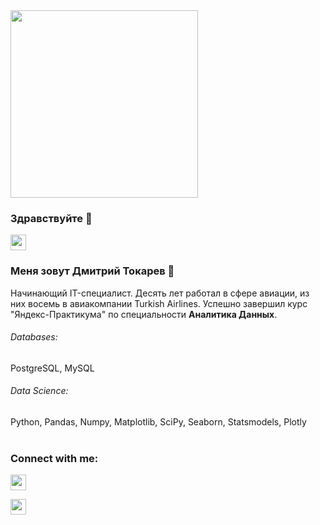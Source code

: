 <div id="header" align="left">
  <img src="https://media.giphy.com/media/qgQUggAC3Pfv687qPC/giphy.gif" width="300"/>
</div>

### Здравствуйте 👋
<p><a href="https://spb.hh.ru/resume/671660efff0bf3cf740039ed1f6f5265793070"><img src="https://img.shields.io/badge/HH.RU-red?logo=linkedin&logoColor=white" height=25></a></p>

### Меня зовут Дмитрий Токарев :raising_hand: 

Начинающий IT-специалист. Десять лет работал в сфере авиации, из них восемь в авиакомпании Turkish Airlines.
Успешно завершил курс "Яндекс-Практикума" по специальности **Аналитика Данных**.


###### Databases: 
PostgreSQL, MySQL

###### Data Science: 
Python, Pandas, Numpy, Matplotlib, SciPy, Seaborn, Statsmodels, Plotly
<br><br>
### Connect with me:
<p><a href="https://vk.com/id107559"><img src="https://img.shields.io/badge/VK.COM-blue?logo=linkedin&logoColor=white" height=25></a></p>
<p><a href="https://api.whatsapp.com/send/?phone=79217482566&text&type=phone_number&app_absent=0"><img src="https://img.shields.io/badge/WHATSAPP-deepgreen?logo=linkedin&logoColor=white" height=25></a></p>
<!--
**dmitriitokarev/dmitriitokarev** is a ✨ _special_ ✨ repository because its `README.md` (this file) appears on your GitHub profile.

Here are some ideas to get you started:

- 🔭 I’m currently working on ...
- 🌱 I’m currently learning ...
- 👯 I’m looking to collaborate on ...
- 🤔 I’m looking for help with ...
- 💬 Ask me about ...
- 📫 How to reach me: ...
- 😄 Pronouns: ...
- ⚡ Fun fact: ...
-->
